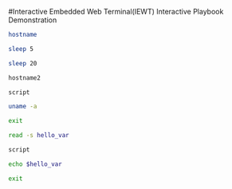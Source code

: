 #Interactive Embedded Web Terminal(IEWT) Interactive Playbook Demonstration
																																																
```bash
hostname
```
```bash
sleep 5
```
```bash
sleep 20
```
```bash
hostname2
```	
```bash
script
```	
```bash
uname -a
```	
```bash
exit
```
```bash
read -s hello_var
```
```bash
script
```	
```bash
echo $hello_var
```	
```bash
exit
```	